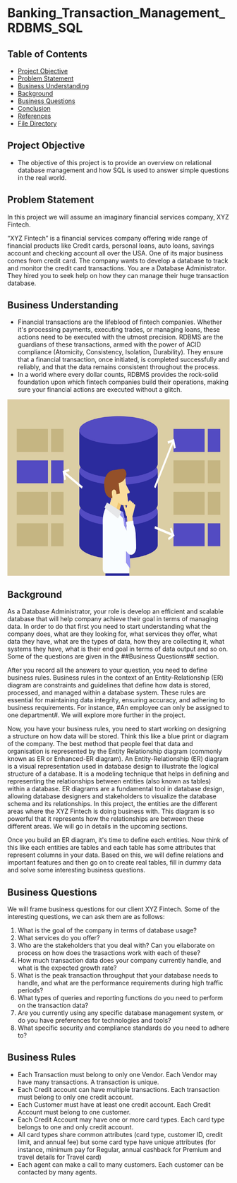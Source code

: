 # Banking_Transaction_Management_RDBMS_SQL

## Table of Contents
- [Project Objective](#project-objective)
- [Problem Statement](#problem-statement)
- [Business Understanding](#business-understanding)
- [Background](#background)
- [Business Questions](#business-questions)
- [Conclusion](#conclusion)
- [References](#references)
- [File Directory](#file_directory)

## Project Objective

- The objective of this project is to provide an overview on relational database management and how SQL is used to answer simple questions in the real world.

## Problem Statement

In this project we will assume an imaginary financial services company, XYZ Fintech. 

“XYZ Fintech” is a financial services company offering wide range of financial products like Credit cards, personal loans, auto loans, savings account and checking account all over the USA. One of its major business comes from credit card. The company wants to develop a database to track and monitor the credit card transactions.
You are a Database Administrator. They hired you to seek help on how they can manage their huge transaction database.

## Business Understanding

- Financial transactions are the lifeblood of fintech companies. Whether it's processing payments, executing trades, or managing loans, these actions need to be executed with the utmost precision. RDBMS are the guardians of these transactions, armed with the power of ACID compliance (Atomicity, Consistency, Isolation, Durability). They ensure that a financial transaction, once initiated, is completed successfully and reliably, and that the data remains consistent throughout the process.
- In a world where every dollar counts, RDBMS provides the rock-solid foundation upon which fintech companies build their operations, making sure your financial actions are executed without a glitch.

<img src="https://github.com/Deepti1206/Banking_Transaction_Management_RDBMS_SQL/blob/main/Images/rdbms_image.jpg" width="600" height="400" align="center">

## Background

As a Database Administrator, your role is develop an efficient and scalable database that will help company achieve their goal in terms of managing data. In order to do that first you need to start understanding what the company does, what are they looking for, what services they offer, what data they have, what are the types of data, how they are collecting it, what systems they have, what is their end goal in terms of data output and so on. Some of the questions are given in the ##Business Questions## section.

After you record all the answers to your question, you need to define business rules. Business rules in the context of an Entity-Relationship (ER) diagram are constraints and guidelines that define how data is stored, processed, and managed within a database system. These rules are essential for maintaining data integrity, ensuring accuracy, and adhering to business requirements. For instance, #An employee can only be assigned to one department#. We will explore more further in the project.

Now, you have your business rules, you need to start working on designing a structure on how data will be stored. Think this like a blue print or diagram of the company. The best method that people feel that data and organisation is represented by the Entity Relationship diagram (commonly known as ER or Enhanced-ER diagram). An Entity-Relationship (ER) diagram is a visual representation used in database design to illustrate the logical structure of a database. It is a modeling technique that helps in defining and representing the relationships between entities (also known as tables) within a database. ER diagrams are a fundamental tool in database design, allowing database designers and stakeholders to visualize the database schema and its relationships. In this project, the entities are the different areas where the XYZ Fintech is doing business with. This diagram is so powerful that it represents how the relationships are between these different areas. We will go in details in the upcoming sections.

Once you build an ER diagram, it's time to define each entities. Now think of this like each entities are tables and each table has some attributes that represent columns in your data. Based on this, we will define relations and important features and then go on to create real tables, fill in dummy data and solve some interesting business questions.

## Business Questions

We will frame business questions for our client XYZ Fintech. Some of the interesting questions, we can ask them are as follows:

1. What is the goal of the company in terms of database usage?
2. What services do you offer?
3. Who are the stakeholders that you deal with? Can you ellaborate on process on how does the trasactions work with each of these?
4. How much transaction data does your company currently handle, and what is the expected growth rate?
5. What is the peak transaction throughput that your database needs to handle, and what are the performance requirements during high traffic periods?
6. What types of queries and reporting functions do you need to perform on the transaction data?
7. Are you currently using any specific database management system, or do you have preferences for technologies and tools?
8. What specific security and compliance standards do you need to adhere to?

## Business Rules

- Each Transaction must belong to only one Vendor. Each Vendor may have many transactions. A transaction is unique.
- Each Credit account can have multiple transactions. Each transaction must belong to only one credit account. 
- Each Customer must have at least one credit account. Each Credit Account must belong to one customer.
- Each Credit Account may have one or more card types. Each card type belongs to one and only credit account.
- All card types share common attributes (card type, customer ID, credit limit, and annual fee) but some card type have unique attributes (for instance, minimum pay for Regular, annual cashback for Premium and travel details for Travel card)
- Each agent can make a call to many customers. Each customer can be contacted by many agents.